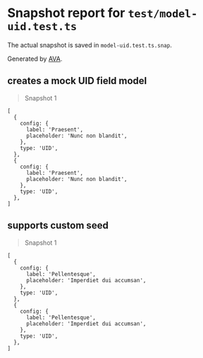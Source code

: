 # Snapshot report for `test/model-uid.test.ts`

The actual snapshot is saved in `model-uid.test.ts.snap`.

Generated by [AVA](https://avajs.dev).

## creates a mock UID field model

> Snapshot 1

    [
      {
        config: {
          label: 'Praesent',
          placeholder: 'Nunc non blandit',
        },
        type: 'UID',
      },
      {
        config: {
          label: 'Praesent',
          placeholder: 'Nunc non blandit',
        },
        type: 'UID',
      },
    ]

## supports custom seed

> Snapshot 1

    [
      {
        config: {
          label: 'Pellentesque',
          placeholder: 'Imperdiet dui accumsan',
        },
        type: 'UID',
      },
      {
        config: {
          label: 'Pellentesque',
          placeholder: 'Imperdiet dui accumsan',
        },
        type: 'UID',
      },
    ]
